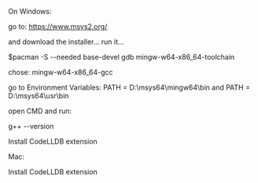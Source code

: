 On Windows:

go to:
https://www.msys2.org/

and download the installer...
run it...

$pacman -S --needed base-devel gdb mingw-w64-x86_64-toolchain

chose: mingw-w64-x86_64-gcc

go to Environment Variables:
PATH = D:\msys64\mingw64\bin
and
PATH = D:\msys64\usr\bin

open CMD and run:

g++ --version

Install CodeLLDB extension

Mac:

Install CodeLLDB extension